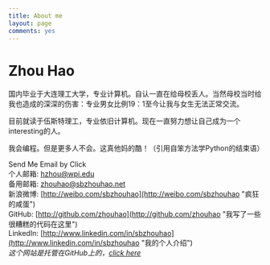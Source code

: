 ```yaml
---
title: About me
layout: page
comments: yes
---
```

  
# Zhou Hao      
国内毕业于大连理工大学，专业计算机。自认一直在给母校丢人。当然母校当时给我也造成的深深的伤害：专业男女比例19：1至今让我与女生无法正常交流。      
       
目前就读于伍斯特理工，专业依旧计算机。现在一直努力想让自己成为一个interesting的人。   
       
我会编程。但是更多人不会。这真他妈的酷！（引用自笨方法学Python的结束语）      


<a target="_blank" href="http://mail.qq.com/cgi-bin/qm_share?t=qm_mailme&email=IVtJTlRJQE5RTVRVTmFQUA9CTkw" style="text-decoration:none;">Send Me Email by Click</a>      
个人邮箱: [hzhou@wpi.edu](mailto:hzhou@wpi.edu "Send Me Email, and I can reply you in 5 Min")    
备用邮箱: [zhouhao@sbzhouhao.net](mailto:zhouhao@sbzhouhao.net "Yeah, I do not always check this.")     
新浪微博: [http://weibo.com/sbzhouhao](http://weibo.com/sbzhouhao "疯狂的咸蛋")       
GitHub:   [http://github.com/zhouhao](http://github.com/zhouhao "我写了一些很糟糕的代码在这里")       
LinkedIn: [http://www.linkedin.com/in/sbzhouhao](http://www.linkedin.com/in/sbzhouhao "我的个人介绍")       
*这个网站是托管在GitHub上的，[click here](https://github.com/zhouhao/zhouhao.github.io "find the code")*

<!--<iframe width="600" height="500" class="share_self"  frameborder="0" scrolling="no" src="http://widget.weibo.com/weiboshow/index.php?language=&width=600&height=500&fansRow=1&ptype=1&speed=0&skin=1&isTitle=1&noborder=1&isWeibo=1&isFans=1&uid=2184854490&verifier=72498178&dpc=1"></iframe>     
-->
